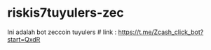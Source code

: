 # riskis7tuyulers-zec
Ini adalah bot zeccoin tuyulers  # link : https://t.me/Zcash_click_bot?start=QxdR
